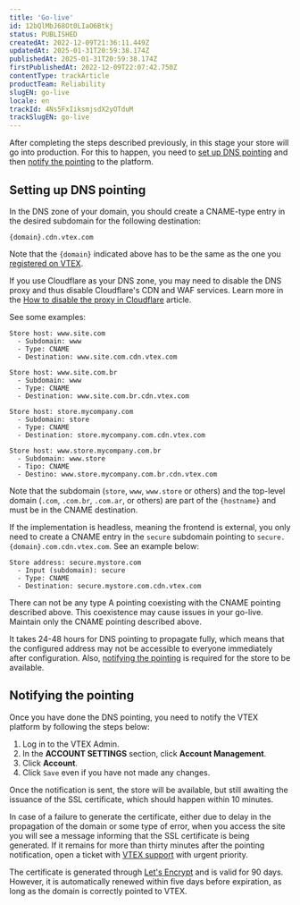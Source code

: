 ```yaml
---
title: 'Go-live'
id: 12bQlMbJ68Ot0LIaO6Btkj
status: PUBLISHED
createdAt: 2022-12-09T21:36:11.449Z
updatedAt: 2025-01-31T20:59:38.174Z
publishedAt: 2025-01-31T20:59:38.174Z
firstPublishedAt: 2022-12-09T22:07:42.750Z
contentType: trackArticle
productTeam: Reliability
slugEN: go-live
locale: en
trackId: 4Ns5FxIiksmjsdX2yOTduM
trackSlugEN: go-live
---
```


After completing the steps described previously, in this stage your store will go into production. For this to happen, you need to [set up DNS pointing](#setting-up-dns-pointing) and then [notify the pointing](#notify-the-pointing) to the platform.

## Setting up DNS pointing

In the DNS zone of your domain, you should create a CNAME-type entry in the desired subdomain for the following destination:
```
{domain}.cdn.vtex.com
```

Note that the `{domain}` indicated above has to be the same as the one you [registered on VTEX](/en/tracks/como-realizar-el-go-live-de-tu-tienda--4Ns5FxIiksmjsdX2yOTduM/7sM5IMx02zaHvAFTm0OxiJ#registering-the-domain-on-vtex).

<div class="alert-warning">
If you use Cloudflare as your DNS zone, you may need to disable the DNS proxy and thus disable Cloudflare's CDN and WAF services. Learn more in the <a href="https://help.vtex.com/en/tutorial/disable-cloudflare-proxy--75QqsXAqR7NdkRc1GZPiXb">How to disable the proxy in Cloudflare</a> article.
</div>

See some examples:

```
Store host: www.site.com
  - Subdomain: www
  - Type: CNAME
  - Destination: www.site.com.cdn.vtex.com
```
```
Store host: www.site.com.br
  - Subdomain: www
  - Type: CNAME
  - Destination: www.site.com.br.cdn.vtex.com
```
```
Store host: store.mycompany.com
  - Subdomain: store
  - Type: CNAME
  - Destination: store.mycompany.com.cdn.vtex.com
```
```
Store host: www.store.mycompany.com.br
  - Subdomain: www.store
  - Tipo: CNAME
  - Destino: www.store.mycompany.com.br.cdn.vtex.com
```

Note that the subdomain (`store`, `www`, `www.store` or others) and the top-level domain (`.com`, `.com.br`, `.com.ar`, or others) are part of the `{hostname}` and must be in the CNAME destination.

If the implementation is headless, meaning the frontend is external, you only need to create a CNAME entry in the `secure` subdomain pointing to `secure.{domain}.com.cdn.vtex.com`. See an example below:

```
Store address: secure.mystore.com
  - Input (subdomain): secure
  - Type: CNAME
  - Destination: secure.mystore.com.cdn.vtex.com
```

<div class="alert alert-danger">
There can not be any type A pointing coexisting with the CNAME pointing described above. This coexistence may cause issues in your go-live. Maintain only the CNAME pointing described above.
</div>

It takes 24-48 hours for DNS pointing to propagate fully, which means that the configured address may not be accessible to everyone immediately after configuration. Also, [notifying the pointing](#notifying-the-pointing) is required for the store to be available.

## Notifying the pointing

Once you have done the DNS pointing, you need to notify the VTEX platform by following the steps below:

1. Log in to the VTEX Admin.
2. In the **ACCOUNT SETTINGS** section, click **Account Management**.
3. Click **Account**.
4. Click `Save` even if you have not made any changes.

Once the notification is sent, the store will be available, but still awaiting the issuance of the SSL certificate, which should happen within 10 minutes.

In case of a failure to generate the certificate, either due to delay in the propagation of the domain or some type of error, when you access the site you will see a message informing that the SSL certificate is being generated. If it remains for more than thirty minutes after the pointing notification, open a ticket with [VTEX support](/en/support) with urgent priority.

The certificate is generated through [Let's Encrypt](https://letsencrypt.org/) and is valid for 90 days. However, it is automatically renewed within five days before expiration, as long as the domain is correctly pointed to VTEX.

